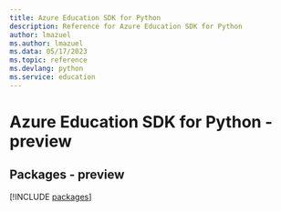 ```yaml
---
title: Azure Education SDK for Python
description: Reference for Azure Education SDK for Python
author: lmazuel
ms.author: lmazuel
ms.data: 05/17/2023
ms.topic: reference
ms.devlang: python
ms.service: education
---
```

# Azure Education SDK for Python - preview
## Packages - preview
[!INCLUDE [packages](education-index.md)]